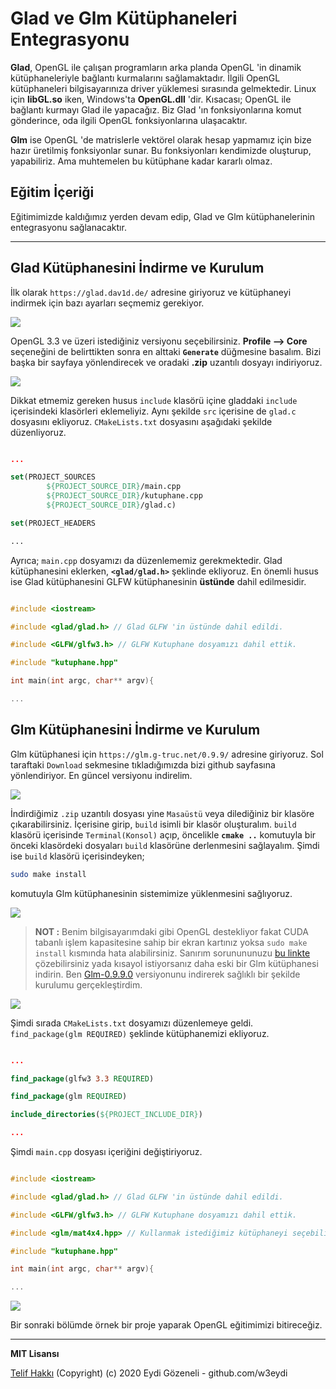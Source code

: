 # Glad ve Glm Kütüphaneleri Entegrasyonu

**Glad**, OpenGL ile çalışan programların arka planda OpenGL 'in dinamik kütüphaneleriyle bağlantı kurmalarını sağlamaktadır. İlgili OpenGL kütüphaneleri bilgisayarınıza driver yüklemesi sırasında gelmektedir. Linux için **libGL.so** iken, Windows'ta **OpenGL.dll** 'dir. Kısacası; OpenGL ile bağlantı kurmayı Glad ile yapacağız. Biz Glad 'ın fonksiyonlarına komut gönderince, oda ilgili OpenGL fonksiyonlarına ulaşacaktır.

**Glm** ise OpenGL 'de matrislerle vektörel olarak hesap yapmamız için bize hazır üretilmiş fonksiyonlar sunar. Bu fonksiyonları kendimizde oluşturup, yapabiliriz. Ama muhtemelen bu kütüphane kadar kararlı olmaz.

## Eğitim İçeriği

Eğitimimizde kaldığımız yerden devam edip, Glad ve Glm kütüphanelerinin entegrasyonu sağlanacaktır.

---

## Glad Kütüphanesini İndirme ve Kurulum

İlk olarak `https://glad.dav1d.de/` adresine giriyoruz ve kütüphaneyi indirmek için bazı ayarları seçmemiz gerekiyor.

![](images/glad-site.png)

OpenGL 3.3 ve üzeri istediğiniz versiyonu seçebilirsiniz. **Profile --> Core** seçeneğini de belirttikten sonra en alttaki **`Generate`** düğmesine basalım. Bizi başka bir sayfaya yönlendirecek ve oradaki **.zip** uzantılı dosyayı indiriyoruz.

![](images/glad-zip.png)

Dikkat etmemiz gereken husus `include` klasörü içine gladdaki `include` içerisindeki klasörleri eklemeliyiz. Aynı şekilde `src` içerisine de `glad.c` dosyasını ekliyoruz. `CMakeLists.txt` dosyasını aşağıdaki şekilde düzenliyoruz.

```cmake

...

set(PROJECT_SOURCES
        ${PROJECT_SOURCE_DIR}/main.cpp
        ${PROJECT_SOURCE_DIR}/kutuphane.cpp
        ${PROJECT_SOURCE_DIR}/glad.c)

set(PROJECT_HEADERS

...

```

Ayrıca; `main.cpp` dosyamızı da düzenlememiz gerekmektedir. Glad kütüphanesini eklerken, **`<glad/glad.h>`** şeklinde ekliyoruz. En önemli husus ise Glad kütüphanesini GLFW kütüphanesinin **üstünde** dahil edilmesidir.

```c

#include <iostream>

#include <glad/glad.h> // Glad GLFW 'in üstünde dahil edildi.

#include <GLFW/glfw3.h> // GLFW Kutuphane dosyamızı dahil ettik.

#include "kutuphane.hpp"

int main(int argc, char** argv){

...

```

## Glm Kütüphanesini İndirme ve Kurulum

Glm kütüphanesi için `https://glm.g-truc.net/0.9.9/` adresine giriyoruz. Sol taraftaki `Download` sekmesine tıkladığımızda bizi github sayfasına yönlendiriyor. En güncel versiyonu indirelim.

![](images/glm-downloads.png)

İndirdiğimiz `.zip` uzantılı dosyası yine `Masaüstü` veya dilediğiniz bir klasöre çıkarabilirsiniz. İçerisine girip, `build` isimli bir klasör oluşturalım. `build` klasörü içerisinde `Terminal(Konsol)` açıp, öncelikle **`cmake ..`** komutuyla bir önceki klasördeki dosyaları `build` klasörüne derlenmesini sağlayalım. Şimdi ise `build` klasörü içerisindeyken;

```bash
sudo make install
```

komutuyla Glm kütüphanesinin sistemimize yüklenmesini sağlıyoruz.

![](images/glm-install.png)

>**NOT :** Benim bilgisayarımdaki gibi OpenGL destekliyor fakat CUDA tabanlı işlem kapasitesine sahip bir ekran kartınız yoksa `sudo make install` kısmında hata alabilirsiniz. Sanırım sorunununuzu [bu linkte](https://askubuntu.com/questions/1038704/make-no-rule-to-make-target-install-when-trying-to-install-xmr-stak) çözebilirsiniz yada kısayol istiyorsanız daha eski bir Glm kütüphanesi indirin. Ben [Glm-0.9.9.0](https://github.com/g-truc/glm/releases/tag/0.9.9.0) versiyonunu indirerek sağlıklı bir şekilde kurulumu gerçekleştirdim.

![](images/glm-version.png)

Şimdi sırada `CMakeLists.txt` dosyamızı düzenlemeye geldi. `find_package(glm REQUIRED)` şeklinde kütüphanemizi ekliyoruz.

```cmake

...

find_package(glfw3 3.3 REQUIRED)

find_package(glm REQUIRED)

include_directories(${PROJECT_INCLUDE_DIR})

...

```

Şimdi `main.cpp` dosyası içeriğini değiştiriyoruz.

```C++

#include <iostream>

#include <glad/glad.h> // Glad GLFW 'in üstünde dahil edildi.

#include <GLFW/glfw3.h> // GLFW Kutuphane dosyamızı dahil ettik.

#include <glm/mat4x4.hpp> // Kullanmak istediğimiz kütüphaneyi seçebiliriz.

#include "kutuphane.hpp"

int main(int argc, char** argv){

...

```

![](images/glm-ekle.png)

Bir sonraki bölümde örnek bir proje yaparak OpenGL eğitimimizi bitireceğiz.



---

**MIT Lisansı**

[Telif Hakkı](https://github.com/w3eydi/OpenGL-VSCode/blob/master/LICENSE) (Copyright) (c) 2020 Eydi Gözeneli - github.com/w3eydi
